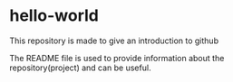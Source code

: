 # hello-world
This repository is made to give an introduction to github

The README file is used to provide information about the repository(project) and can be useful.
